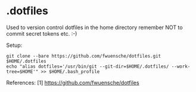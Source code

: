 # .dotfiles

Used to version control dotfiles in the home directory remember NOT to commit secret tokens etc. :-)

Setup:

```
git clone --bare https://github.com/fwuensche/dotfiles.git $HOME/.dotfiles
echo "alias dotfiles='/usr/bin/git --git-dir=$HOME/.dotfiles/ --work-tree=$HOME'" >> $HOME/.bash_profile
```

References:
  [1] https://github.com/fwuensche/dotfiles
